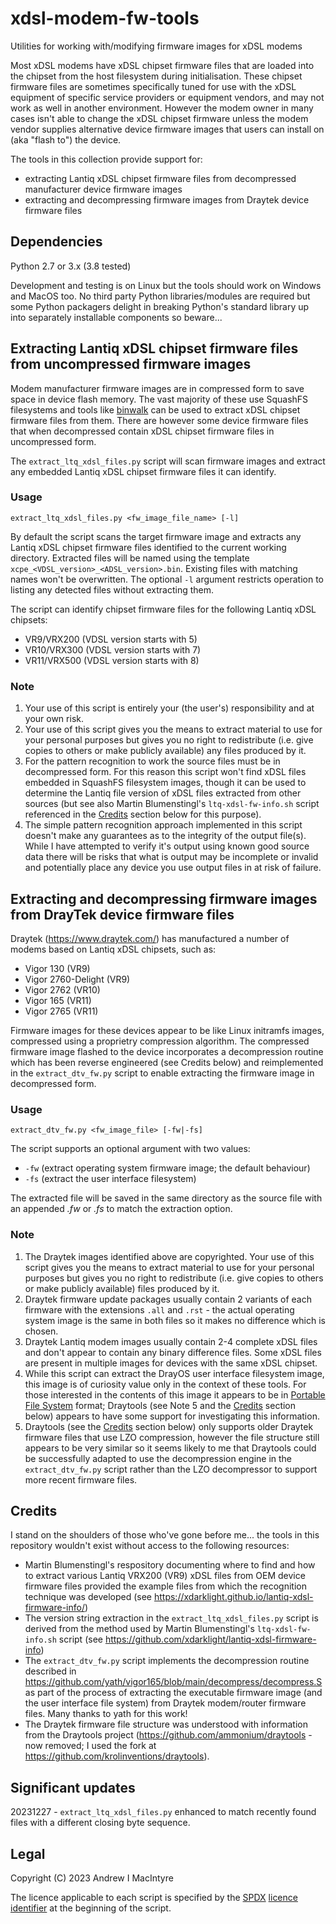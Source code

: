 # xdsl-modem-fw-tools
Utilities for working with/modifying firmware images for xDSL modems

Most xDSL modems have xDSL chipset firmware files that are loaded into the
chipset from the host filesystem during initialisation.  These chipset firmware
files are sometimes specifically tuned for use with the xDSL equipment of
specific service providers or equipment vendors, and may not work as well
in another environment.  However the modem owner in many cases isn't able to
change the xDSL chipset firmware unless the modem vendor supplies alternative
device firmware images that users can install on (aka "flash to") the device.

The tools in this collection provide support for:
- extracting Lantiq xDSL chipset firmware files from decompressed manufacturer device firmware images
- extracting and decompressing firmware images from Draytek device firmware files

## Dependencies
Python 2.7 or 3.x (3.8 tested)

Development and testing is on Linux but the tools should work on Windows
and MacOS too.  No third party Python libraries/modules are required but some
Python packagers delight in breaking Python's standard library up into separately
installable components so beware...

## Extracting Lantiq xDSL chipset firmware files from uncompressed firmware images
Modem manufacturer firmware images are in compressed form to save space in device
flash memory.  The vast majority of these use SquashFS filesystems and tools
like [binwalk](https://github.com/ReFirmLabs/binwalk) can be used to extract
xDSL chipset firmware files from them.  There are however some device firmware
files that when decompressed contain xDSL chipset firmware files in uncompressed form.

The `extract_ltq_xdsl_files.py` script will scan firmware images and extract
any embedded Lantiq xDSL chipset firmware files it can identify.

### Usage
```
extract_ltq_xdsl_files.py <fw_image_file_name> [-l]
```

By default the script scans the target firmware image and extracts any Lantiq
xDSL chipset firmware files identified to the current working directory.
Extracted files will be named using the template `xcpe_<VDSL_version>_<ADSL_version>.bin`.
Existing files with matching names won't be overwritten.  The optional `-l`
argument restricts operation to listing any detected files without extracting
them.

The script can identify chipset firmware files for the following Lantiq xDSL
chipsets:
- VR9/VRX200 (VDSL version starts with 5)
- VR10/VRX300 (VDSL version starts with 7)
- VR11/VRX500 (VDSL version starts with 8)

### Note
1. Your use of this script is entirely your (the user's) responsibility
   and at your own risk.
2. Your use of this script gives you the means to extract material to use
   for your personal purposes but gives you no right to redistribute
   (i.e. give copies to others or make publicly available) any files produced
   by it.
3. For the pattern recognition to work the source files must be in
   decompressed form.  For this reason this script won't find xDSL files
   embedded in SquashFS filesystem images, though it can be used to
   determine the Lantiq file version of xDSL files extracted from other
   sources (but see also Martin Blumenstingl's `ltq-xdsl-fw-info.sh` script
   referenced in the [Credits](#Credits) section below for this purpose).
4. The simple pattern recognition approach implemented in this script
   doesn't make any guarantees as to the integrity of the output file(s).
   While I have attempted to verify it's output using known good source
   data there will be risks that what is output may be incomplete or
   invalid and potentially place any device you use output files in at
   risk of failure.

## Extracting and decompressing firmware images from DrayTek device firmware files
Draytek (https://www.draytek.com/) has manufactured a number of modems
based on Lantiq xDSL chipsets, such as:
- Vigor 130 (VR9)
- Vigor 2760-Delight (VR9)
- Vigor 2762 (VR10)
- Vigor 165 (VR11)
- Vigor 2765 (VR11)

Firmware images for these devices appear to be like Linux initramfs
images, compressed using a proprietry compression algorithm.  The compressed
firmware image flashed to the device incorporates a decompression routine
which has been reverse engineered (see Credits below) and reimplemented in
the `extract_dtv_fw.py` script to enable extracting the firmware image in
decompressed form.

### Usage
```
extract_dtv_fw.py <fw_image_file> [-fw|-fs]
```

The script supports an optional argument with two values:
- `-fw` (extract operating system firmware image; the default behaviour)
- `-fs` (extract the user interface filesystem)

The extracted file will be saved in the same directory as the source file
with an appended *.fw* or *.fs* to match the extraction option.

### Note
1. The Draytek images identified above are copyrighted.  Your use of this script
   gives you the means to extract material to use for your personal purposes but
   gives you no right to redistribute (i.e. give copies to others or make 
   publicly available) files produced by it.
2. Draytek firmware update packages usually contain 2 variants of each firmware with
   the extensions `.all` and `.rst` - the actual operating system image is the same
   in both files so it makes no difference which is chosen.
3. Draytek Lantiq modem images usually contain 2-4 complete xDSL files and
   don't appear to contain any binary difference files.  Some xDSL files
   are present in multiple images for devices with the same xDSL chipset.
4. While this script can extract the DrayOS user interface filesystem image, this image
   is of curiosity value only in the context of these tools.  For those interested in
   the contents of this image it appears to be in [Portable File System](https://sourceforge.net/projects/pfs/)
   format; Draytools (see Note 5 and the [Credits](#Credits) section below)
   appears to have some support for investigating this information.
5. Draytools (see the [Credits](#Credits) section below) only supports older Draytek
   firmware files that use LZO compression, however the file structure still appears
   to be very similar so it seems likely to me that Draytools could be successfully
   adapted to use the decompression engine in the `extract_dtv_fw.py` script rather
   than the LZO decompressor to support more recent firmware files.

## Credits
I stand on the shoulders of those who've gone before me... the tools in this repository
wouldn't exist without access to the following resources:
- Martin Blumenstingl's respository documenting where to find and
  how to extract various Lantiq VRX200 (VR9) xDSL files from OEM device firmware files provided the 
  example files from which the recognition technique was developed
  (see https://xdarklight.github.io/lantiq-xdsl-firmware-info/)
- The version string extraction in the `extract_ltq_xdsl_files.py` script
  is derived from the method used by Martin Blumenstingl's `ltq-xdsl-fw-info.sh` script
  (see https://github.com/xdarklight/lantiq-xdsl-firmware-info)
- The `extract_dtv_fw.py` script implements the decompression routine described in
  https://github.com/yath/vigor165/blob/main/decompress/decompress.S
  as part of the process of extracting the executable firmware image
  (and the user interface file system) from Draytek modem/router firmware
  files.  Many thanks to yath for this work!
- The Draytek firmware file structure was understood with information
  from the Draytools project (https://github.com/ammonium/draytools - now
  removed; I used the fork at https://github.com/krolinventions/draytools).

## Significant updates

20231227 - ```extract_ltq_xdsl_files.py``` enhanced to match recently found files with
a different closing byte sequence.

## Legal
Copyright (C) 2023 Andrew I MacIntyre

The licence applicable to each script is specified by the [SPDX](https://spdx.dev/)
[licence identifier](https://spdx/dev/licenses/) at the beginning of the script.
